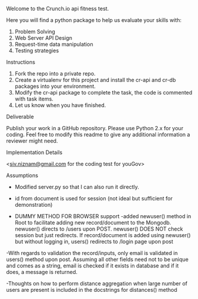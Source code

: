 Welcome to the Crunch.io api fitness test.

Here you will find a python package to help us evaluate your skills with:

1. Problem Solving
2. Web Server API Design
3. Request-time data manipulation
4. Testing strategies

Instructions

1. Fork the repo into a private repo.
2. Create a virtualenv for this project and install the cr-api and cr-db packages into your environment.
3. Modify the cr-api package to complete the task, the code is commented with task items.
4. Let us know when you have finished.

Deliverable

Publish your work in a GitHub repository.  Please use Python 2.x for your coding.  Feel free to modify this
readme to give any additional information a reviewer might need.

Implementation Details

<siv.niznam@gmail.com for the coding test for youGov>

Assumptions

- Modified server.py so that I can also run it directly.

-  id from document is used for session (not ideal but sufficient for demonstration)

- DUMMY METHOD FOR BROWSER support -added newuser() method in Root to facilitate adding new record/document
 to the Mongodb. newuser() directs to /users upon POST. newuser() DOES NOT check session but just
  redirects. If record/document is added using newuser() but without logging in, users() redirects
   to /login page upon post

-With regards to validation the record/inputs, only email is validated in users() method upon post.
 Assuming all other fields need not to be unique and comes as a string, email is checked if
 it exists in database and if it does, a message is returned.

-Thoughts on how to perform distance aggregation when large number of users are present is included in the
 docstrings for distances() method

